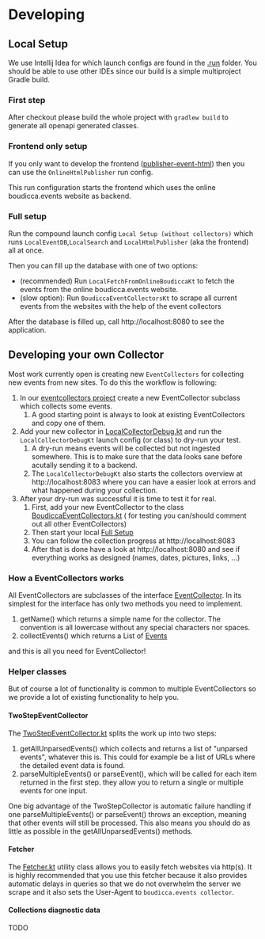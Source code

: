 # Developing

## Local Setup

We use Intellij Idea for which launch configs are found in the [.run](.run) folder.
You should be able to use other IDEs since our build is a simple multiproject Gradle build.

### First step

After checkout please build the whole project with `gradlew build` to generate all openapi generated classes.

### Frontend only setup

If you only want to develop the frontend ([publisher-event-html](boudicca.base/publisher-event-html)) then you can use the `OnlineHtmlPublisher`
run config.

This run configuration starts the frontend which uses the online boudicca.events website as backend.

### Full setup

Run the compound launch config `Local Setup (without collectors)` which runs `LocalEventDB`,`LocalSearch`
and `LocalHtmlPublisher` (aka the frontend) all at once.

Then you can fill up the database with one of two options:

- (recommended) Run `LocalFetchFromOnlineBoudiccaKt` to fetch the events from the online boudicca.events website.
- (slow option): Run `BoudiccaEventCollectorsKt` to scrape all current events from the websites with the help of the
  event collectors

After the database is filled up, call http://localhost:8080 to see the application.

## Developing your own Collector

Most work currently open is creating new `EventCollectors` for collecting new events from new sites. To do this the
workflow is following:

1. In our [eventcollectors project](boudicca.events/eventcollectors/src/main/kotlin/events/boudicca/eventcollector/collectors) create a
   new EventCollector subclass which collects some events.
    1. A good starting point is always to look at existing EventCollectors and copy one of them.
2. Add your new collector
   in [LocalCollectorDebug.kt](boudicca.events/eventcollectors/src/main/kotlin/events/boudicca/eventcollector/LocalCollectorDebug.kt)
   and run the `LocalCollectorDebugKt` launch config (or class) to dry-run your test.
    1. A dry-run means events will be collected but not ingested somewhere. This is to make sure that the data looks
       sane before acutally sending it to a backend.
    2. The `LocalCollectorDebugKt` also starts the collectors overview at http://localhost:8083 where you can have a
       easier look at errors and what happened during your collection.
3. After your dry-run was successful it is time to test it for real.
    1. First, add your new EventCollector to the
       class [BoudiccaEventCollectors.kt](boudicca.events/eventcollectors/src/main/kotlin/events/boudicca/eventcollector/BoudiccaEventCollectors.kt) (
       for testing you can/should comment out all other EventCollectors)
    2. Then start your local [Full Setup](#full-setup)
    3. You can follow the collection progress at http://localhost:8083
    4. After that is done have a look at http://localhost:8080 and see if everything works as designed (names, dates,
       pictures, links, ...)

### How a EventCollectors works

All EventCollectors are subclasses of the
interface [EventCollector](boudicca.base/eventcollector-api/src/main/kotlin/base/boudicca/api/eventcollector/EventCollector.kt).
In its simplest for the interface has only two methods you need to implement.

1. getName() which returns a simple name for the collector. The convention is all lowercase without any special
   characters nor spaces.
2. collectEvents() which returns a List
   of [Events](boudicca.base/eventcollector-api/src/main/kotlin/base/boudicca/api/eventcollector/Event.kt)

and this is all you need for EventCollector!

### Helper classes

But of course a lot of functionality is common to multiple EventCollectors so we provide a lot of existing functionality
to help you.

#### TwoStepEventCollector

The [TwoStepEventCollector.kt](boudicca.base/eventcollector-api/src/main/kotlin/base/boudicca/api/eventcollector/TwoStepEventCollector.kt)
splits the work up into two steps:

1. getAllUnparsedEvents() which collects and returns a list of "unparsed events", whatever this is. This could for
   example be a list of URLs where the detailed event data is found.
2. parseMultipleEvents() or parseEvent(), which will be called for each item returned in the first step. they allow you
   to return a single or multiple events for one input.

One big advantage of the TwoStepCollector is automatic failure handling if one parseMultipleEvents() or parseEvent()
throws an exception, meaning that other events will still be processed. This also means you should do as little as
possible in the getAllUnparsedEvents() methods.

#### Fetcher

The [Fetcher.kt](boudicca.base/eventcollector-api/src/main/kotlin/base/boudicca/api/eventcollector/Fetcher.kt)
utility class allows you to easily fetch websites via http(s). It is highly recommended that you use this fetcher
because it also provides automatic delays in queries so that we do not overwhelm the server we scrape and it also sets
the User-Agent to `boudicca.events collector`.

#### Collections diagnostic data

TODO